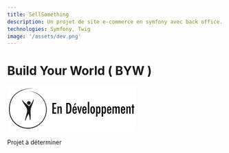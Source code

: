 ```yaml
--- 
title: SellSomething
description: Un projet de site e-commerce en symfony avec back office.  
technologies: Symfony, Twig 
image: '/assets/dev.png'
---
```


# Build Your World ( BYW )

![Image du projet](../public/assets/dev.png)

Projet à déterminer